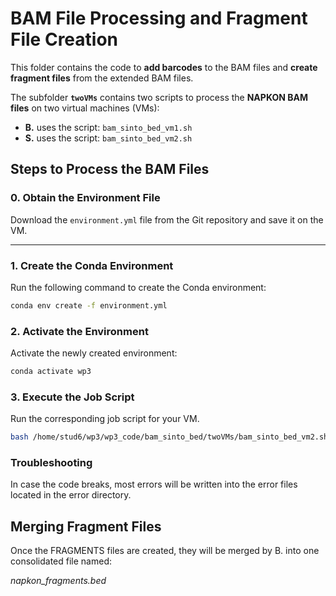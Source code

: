 # BAM File Processing and Fragment File Creation

This folder contains the code to **add barcodes** to the BAM files and **create fragment files** from the extended BAM files.

The subfolder **`twoVMs`** contains two scripts to process the **NAPKON BAM files** on two virtual machines (VMs):

- **B.** uses the script: `bam_sinto_bed_vm1.sh`  
- **S.** uses the script: `bam_sinto_bed_vm2.sh`  


## Steps to Process the BAM Files

### 0. Obtain the Environment File  
Download the `environment.yml` file from the Git repository and save it on the VM.

---

### 1. Create the Conda Environment  
Run the following command to create the Conda environment:  

```bash
conda env create -f environment.yml
```
### 2. Activate the Environment
Activate the newly created environment:
```bash
conda activate wp3
```
### 3. Execute the Job Script
Run the corresponding job script for your VM.
```bash
bash /home/stud6/wp3/wp3_code/bam_sinto_bed/twoVMs/bam_sinto_bed_vm2.sh
```

### Troubleshooting
In case the code breaks, most errors will be written into the error files located in the error directory.


## Merging Fragment Files
Once the FRAGMENTS files are created, they will be merged by B. into one consolidated file named:

*napkon_fragments.bed*


